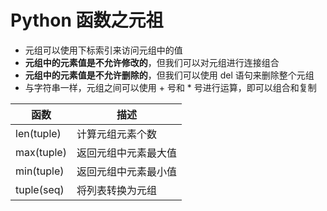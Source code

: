 # Python 函数之元祖

* 元组可以使用下标索引来访问元组中的值
* **元组中的元素值是不允许修改的**，但我们可以对元组进行连接组合
* **元组中的元素值是不允许删除的**，但我们可以使用 del 语句来删除整个元组
* 与字符串一样，元组之间可以使用 + 号和 * 号进行运算，即可以组合和复制

| 函数       | 描述                 |
| ---------- | -------------------- |
| len(tuple) | 计算元组元素个数     |
| max(tuple) | 返回元组中元素最大值 |
| min(tuple) | 返回元组中元素最小值 |
| tuple(seq) | 将列表转换为元组     |